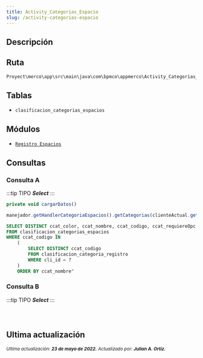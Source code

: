 ```yaml
---
title: Activity_Categorias_Espacio
slug: /activity-categorias-espacio
---
```

## Descripción

## Ruta

```js
Proyect\merco\app\src\main\java\com\bpmco\appmerco\Activity_Categorias_Espacio.java
```

## Tablas

- ```clasificacion_categorias_espacios```

## Módulos

- [```Registro Espacios```](./../modules/modulo-5.md)

## Consultas

### Consulta A

:::tip TIPO
***Select***
:::

```js title="Método desde donde se invoca"
private void cargarDatos()
```

```js title="Método"
manejador.getHandlerCategoriaEspacios().getCategorias(clienteActual.getCli_id())
```

```sql title="Query"
SELECT DISTINCT ccat_color, ccat_nombre, ccat_codigo, ccat_requiereOpc, ccat_planometria
FROM clasificacion_categorias_espacios 
WHERE ccat_codigo IN 
    (
        SELECT DISTINCT ccat_codigo 
        FROM clasificacion_categoria_registro 
        WHERE cli_id = ?
    ) 
    ORDER BY ccat_nombre"
```

### Consulta B

:::tip TIPO
***Select***
:::

```js title="Método desde donde se invoca"

```

```js title="Método"

```

```sql title="Query"

```

## Ultima actualización

<div class='ultima-actualizacion'> 
    <small> 
        <i> Ultima actualización: <b> 23 de mayo de 2022.</b> </i> 
    </small> 
    <small> 
        <i> Actualizado por: <b> Julian A. Ortiz.</b> </i> 
    </small> 
</div>
